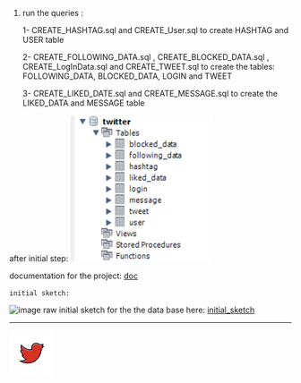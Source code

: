 1) run the queries :

	1- CREATE_HASHTAG.sql and CREATE_User.sql 
		to create HASHTAG and USER table 
		
		
	2- CREATE_FOLLOWING_DATA.sql , CREATE_BLOCKED_DATA.sql , CREATE_LogInData.sql and CREATE_TWEET.sql 
		to create the tables: FOLLOWING_DATA, BLOCKED_DATA, LOGIN and TWEET
		
		
	3- CREATE_LIKED_DATE.sql and CREATE_MESSAGE.sql
		to create the LIKED_DATA and MESSAGE table
		
after initial step:
![](https://github.com/neginkheirmand/DatabaseProjects/blob/master/2_Canary%20Project/part1/docomentation/step1.png?raw=true)

documentation for the project:
[doc](https://github.com/neginkheirmand/DatabaseProjects/raw/master/2_Canary%20Project/part1/docomentation/canary%20project.pdf "doc")


	initial sketch:
	
![image](https://user-images.githubusercontent.com/56405454/126060924-7696f152-5de3-4223-8c7d-d6be045b6efb.png)
raw initial sketch for the the data base here:
[initial_sketch](https://dbdiagram.io/d/6091ae5bb29a09603d136142 "initial_sketch")


---


[1]: https://github.com/neginkheirmand
[![github](https://github.com/neginkheirmand/DatabaseProjects/blob/master/2_Canary%20Project/doc/red%20twittering%20bird%20icon.png?raw=true)][1]
